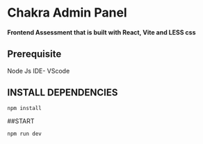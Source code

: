 # Chakra Admin Panel 
#### Frontend Assessment that is built with  React, Vite and LESS css

## Prerequisite

Node Js
IDE- VScode

## INSTALL DEPENDENCIES

`npm install`

##START

`npm run dev`
